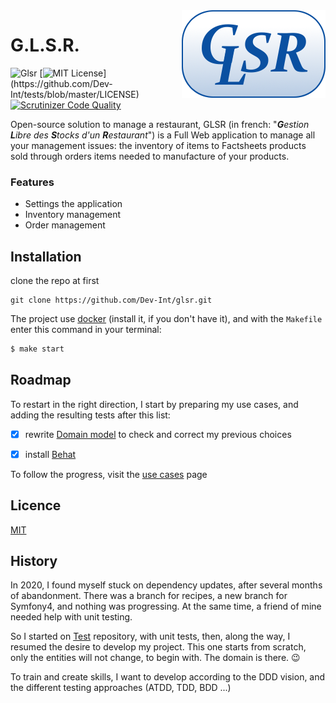 <img src="./assets/featured_work_GLSR.png" alt="GLSR logo" align="right" />

G.L.S.R.
=======

![Glsr](https://github.com/Dev-Int/glsr/workflows/Glsr/badge.svg) 
[![MIT License](https://img.shields.io/apm/l/atomic-design-ui.svg?)](https://github.com/Dev-Int/tests/blob/master/LICENSE)
[![Scrutinizer Code Quality](https://scrutinizer-ci.com/g/Dev-Int/glsr/badges/quality-score.png?b=develop)](https://scrutinizer-ci.com/g/Dev-Int/glsr/?branch=develop)

Open-source solution to manage a restaurant, GLSR (in french: "_**G**estion **L**ibre des **S**tocks d'un **R**estaurant_") is a Full Web
 application to manage all your management issues: the inventory of items to Factsheets products sold through orders
 items needed to manufacture of your products.
 
### Features

- Settings the application
- Inventory management
- Order management

## Installation

clone the repo at first
```
git clone https://github.com/Dev-Int/glsr.git
```

The project use [docker](https://docs.docker.com/get-docker/) (install it, if you don't have it), and with the `Makefile`
 enter this command in your terminal:
```bash
$ make start
```

## Roadmap

To restart in the right direction, I start by preparing my use cases, and adding the resulting tests after this list:

- [x] rewrite [Domain model](docs/index.md) to check and correct my previous choices

- [x] install [Behat](https://docs.behat.org/en/latest/quick_start.html)

To follow the progress, visit the [use cases](https://github.com/Dev-Int/tests/labels/use%20case) page

## Licence

[MIT](https://choosealicense.com/licenses/mit/)

## History

In 2020, I found myself stuck on dependency updates, after several months of abandonment. There was a branch for recipes,
 a new branch for Symfony4, and nothing was progressing. At the same time, a friend of mine needed help with unit testing.
 
So I started on [Test](https://github.com/Dev-Int/tests) repository, with unit tests, then, along the way, I resumed the
 desire to develop my project. This one starts from scratch, only the entities will not change, to begin with. The domain
 is there. 😉

To train and create skills, I want to develop according to the DDD vision, and the different testing approaches
 (ATDD, TDD, BDD ...)
